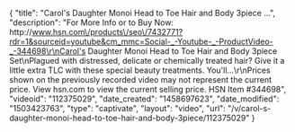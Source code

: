 {
    "title": "Carol's Daughter Monoi Head to Toe Hair and Body 3piece ...",
    "description": "For More Info or to Buy Now: http:\/\/www.hsn.com\/products\/seo\/7432771?rdr=1&sourceid=youtube&cm_mmc=Social-_-Youtube-_-ProductVideo-_-344698\r\nCarol's Daughter Monoi Head to Toe Hair and Body 3piece Set\nPlagued with distressed, delicate or chemically treated hair? Give it a little extra TLC with these special beauty treatments. You'll...\r\nPrices shown on the previously recorded video may not represent the current price.  View hsn.com to view the current selling price. HSN Item #344698",
    "videoid": "112375029",
    "date_created": "1458697623",
    "date_modified": "1503423763",
    "type": "captivate",
    "layout": "video",
    "url": "\/v\/carol-s-daughter-monoi-head-to-toe-hair-and-body-3piece\/112375029"
}